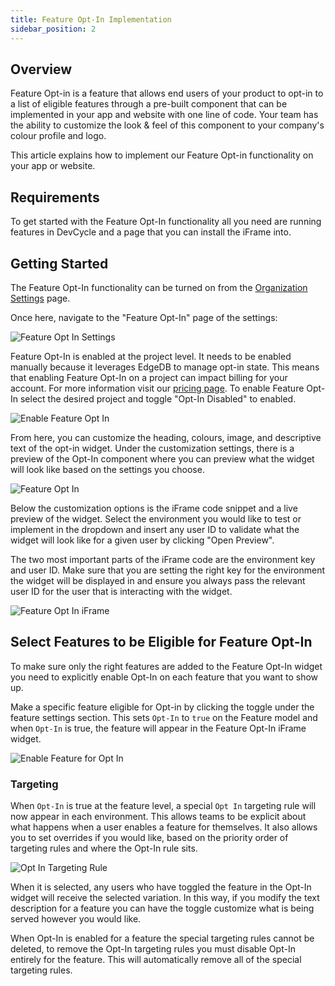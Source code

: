 ```yaml
---
title: Feature Opt-In Implementation
sidebar_position: 2
---
```


## Overview

Feature Opt-in is a feature that allows end users of your product to opt-in to a list of eligible features through a pre-built component that can be implemented in your app and website with one line of code. Your team has the ability to customize the look & feel of this component to your company's colour profile and logo. 

This article explains how to implement our Feature Opt-in functionality on your app or website. 

## Requirements

To get started with the Feature Opt-In functionality all you need are running features in DevCycle and a page that you can install the iFrame into.

## Getting Started

The Feature Opt-In functionality can be turned on from the [Organization Settings](/docs/home/feature-management/organizing-your-flags-and-variables/organizations-projects#organization-settings) page.

Once here, navigate to the "Feature Opt-In" page of the settings:

![Feature Opt In Settings](/oct-7-2022-feature-opt-in-1.png)

Feature Opt-In is enabled at the project level. It needs to be enabled manually because it leverages EdgeDB to manage opt-in state. This means that enabling Feature Opt-In on a project can impact billing for your account. For more information visit our [pricing page](https://devcycle.com/pricing). To enable Feature Opt-In select the desired project and toggle "Opt-In Disabled" to enabled.

![Enable Feature Opt In](/oct-7-2022-feature-opt-in-2.png)

From here, you can customize the heading, colours, image, and descriptive text of the opt-in widget. Under the customization settings, there is a preview of the Opt-In component where you can preview what the widget will look like based on the settings you choose.

![Feature Opt In](/oct-7-2022-feature-opt-in-3.png)

 Below the customization options is the iFrame code snippet and a live preview of the widget. Select the environment you would like to test or implement in the dropdown and insert any user ID to validate what the widget will look like for a given user by clicking "Open Preview".
 
 The two most important parts of the iFrame code are the environment key and user ID. Make sure that you are setting the right key for the environment the widget will be displayed in and ensure you always pass the relevant user ID for the user that is interacting with the widget.

![Feature Opt In iFrame](/oct-7-2022-feature-opt-in-4.png)

## Select Features to be Eligible for Feature Opt-In

To make sure only the right features are added to the Feature Opt-In widget you need to explicitly enable Opt-In on each feature that you want to show up.

Make a specific feature eligible for Opt-in by clicking the toggle under the feature settings section. This sets  `Opt-In` to `true` on the Feature model and when `Opt-In` is true, the feature will appear in the Feature Opt-In iFrame widget.

![Enable Feature for Opt In](/oct-7-2022-feature-opt-in-5.png)

### Targeting

When `Opt-In` is true at the feature level, a special `Opt In` targeting rule will now appear in each environment. This allows teams to be explicit about what happens when a user enables a feature for themselves. It also allows you to set overrides if you would like, based on the priority order of targeting rules and where the Opt-In rule sits.

![Opt In Targeting Rule](/oct-7-2022-feature-opt-in-6.png)

When it is selected, any users who have toggled the feature in the Opt-In widget will receive the selected variation. In this way, if you modify the text description for a feature you can have the toggle customize what is being served however you would like.

When Opt-In is enabled for a feature the special targeting rules cannot be deleted, to remove the Opt-In targeting rules you must disable Opt-In entirely for the feature. This will automatically remove all of the special targeting rules.
